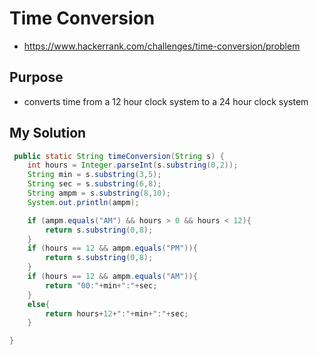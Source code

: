 # Time Conversion

- <https://www.hackerrank.com/challenges/time-conversion/problem>

## Purpose

- converts time from a 12 hour clock system to a 24 hour clock system

## My Solution

```java
 public static String timeConversion(String s) {  
    int hours = Integer.parseInt(s.substring(0,2));
    String min = s.substring(3,5);
    String sec = s.substring(6,8);
    String ampm = s.substring(8,10);
    System.out.println(ampm);

    if (ampm.equals("AM") && hours > 0 && hours < 12){
        return s.substring(0,8);
    }
    if (hours == 12 && ampm.equals("PM")){
        return s.substring(0,8);
    }
    if (hours == 12 && ampm.equals("AM")){
        return "00:"+min+":"+sec;
    }
    else{
        return hours+12+":"+min+":"+sec;
    }

}
```